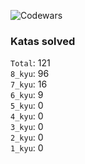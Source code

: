 ![Codewars](https://www.codewars.com/users/PheRum/badges/large)

### Katas solved

`Total`: 121 \
`8_kyu`: 96 \
`7_kyu`: 16 \
`6_kyu`: 9 \
`5_kyu`: 0 \
`4_kyu`: 0 \
`3_kyu`: 0 \
`2_kyu`: 0 \
`1_kyu`: 0
